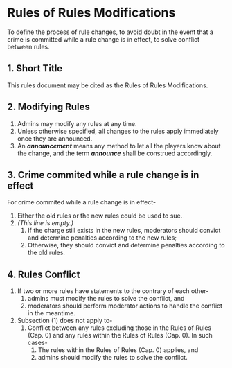# Rules of Rules Modifications
To define the process of rule changes, to avoid doubt in the event that a crime is committed while a rule change is in effect, to solve conflict between rules.

## 1. Short Title
This rules document may be cited as the Rules of Rules Modifications.

## 2. Modifying Rules
1. Admins may modify any rules at any time.
2. Unless otherwise specified, all changes to the rules apply immediately once they are announced.
3. An ***announcement*** means any method to let all the players know about the change, and the term ***announce*** shall be construed accordingly.

## 3. Crime commited while a rule change is in effect
For crime commited while a rule change is in effect-

1. Either the old rules or the new rules could be used to sue.
2. *(This line is empty.)*
    1. If the charge still exists in the new rules, moderators should convict and determine penalties according to the new rules;
    2. Otherwise, they should convict and determine penalties according to the old rules.

## 4. Rules Conflict
1. If two or more rules have statements to the contrary of each other-
    1. admins must modify the rules to solve the conflict, and
    2. moderators should perform moderator actions to handle the conflict in the meantime.
2. Subsection (1) does not apply to-
    1. Conflict between any rules excluding those in the Rules of Rules (Cap. 0) and any rules within the Rules of Rules (Cap. 0). In such cases-
        1. The rules within the Rules of Rules (Cap. 0) applies, and
        2. admins should modify the rules to solve the conflict.
